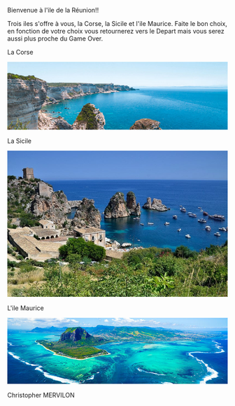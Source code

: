 Bienvenue à l'ile de la Réunion!!

Trois iles s'offre à vous, la Corse, la Sicile et l'ile Maurice. Faite le bon choix, en fonction de votre choix vous retournerez vers le Depart mais vous serez aussi plus proche du Game Over.

La Corse

[![image B](../images/corse.jpg)](https://github.com/ssagnane1/tp2-labyrinthe/blob/main/jeu-heros-sdc/Corse.md)

La Sicile 

[![image H](../images/sicile.jpg)](https://github.com/ssagnane1/tp2-labyrinthe/blob/main/jeu-heros-sdc/Sicile.md)

L'ile Maurice

[![image F](../images/maurice.jpg)](https://github.com/ssagnane1/tp2-labyrinthe/blob/main/jeu-heros-sdc/Maurice.md)

Christopher MERVILON
